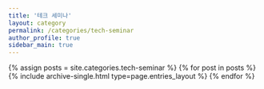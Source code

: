 ```yaml
---
title: '테크 세미나'
layout: category
permalink: /categories/tech-seminar
author_profile: true
sidebar_main: true
---
```

{% assign posts = site.categories.tech-seminar %}
{% for post in posts %} {% include archive-single.html type=page.entries_layout %} {% endfor %}

